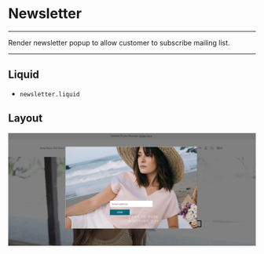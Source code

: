 # Newsletter

---

Render newsletter popup to allow customer to subscribe mailing list.

---

## Liquid

* `newsletter.liquid`

## Layout

![Newsletter](<../../assets/images/documents/image (38).png>)

